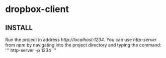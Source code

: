 # dropbox-client
## INSTALL
Run the project in address *http://localhost:1234*. You can use *http-server* from *npm* by navigating into the project directory and typing the command:
'''
http-server -p 1234
'''

